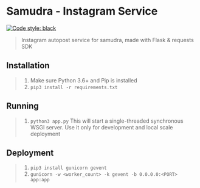 # Samudra - Instagram Service
[![Code style: black](https://img.shields.io/badge/code%20style-black-000000.svg)](https://github.com/ambv/black)
> Instagram autopost service for samudra, made with Flask & requests SDK

## Installation
> 1. Make sure Python 3.6+ and Pip is installed
> 2. `pip3 install -r requirements.txt`

## Running
> 1. `python3 app.py`
This will start a single-threaded synchronous WSGI server. Use it only
for development and local scale deployment

## Deployment
> 1. `pip3 install gunicorn gevent`
> 2. `gunicorn -w <worker_count> -k gevent -b 0.0.0.0:<PORT> app:app`
